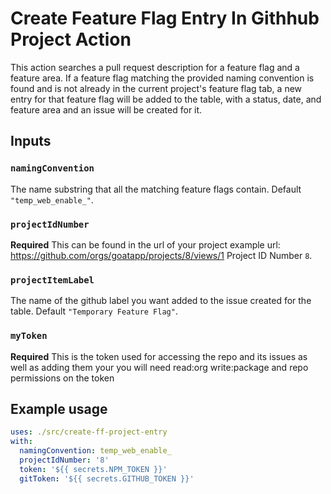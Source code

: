 # Create Feature Flag Entry In Githhub Project Action

This action searches a pull request description for a feature flag and a feature area. If a feature flag matching the
provided naming convention is found and is not already in the current project's feature flag tab, a new entry for that feature
flag will be added to the table, with a status, date, and feature area and an issue will be created for it.

## Inputs

### `namingConvention`

The name substring that all the matching feature flags contain. Default `"temp_web_enable_"`.

### `projectIdNumber`

**Required** This can be found in the url of your project example url: https://github.com/orgs/goatapp/projects/8/views/1 Project ID Number `8`.

### `projectItemLabel`

The name of the github label you want added to the issue created for the table. Default `"Temporary Feature Flag"`.

### `myToken`

**Required** This is the token used for accessing the repo and its issues as well as adding them your you will need read:org write:package and repo permissions on the token

## Example usage

```yaml
uses: ./src/create-ff-project-entry
with:
  namingConvention: temp_web_enable_
  projectIdNumber: '8'
  token: '${{ secrets.NPM_TOKEN }}'
  gitToken: '${{ secrets.GITHUB_TOKEN }}'
```

